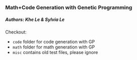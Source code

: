 ### Math+Code Generation with Genetic Programming

##### Authors: Khe Le & Sylvia Le

Checkout:
- `code` folder for code generation with GP
- `math` folder for math generation with GP
- `misc` contains old test files, please ignore

